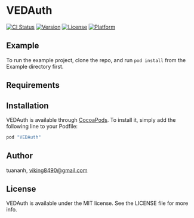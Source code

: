 # VEDAuth

[![CI Status](http://img.shields.io/travis/tuananh/VEDAuth.svg?style=flat)](https://travis-ci.org/tuananh/VEDAuth)
[![Version](https://img.shields.io/cocoapods/v/VEDAuth.svg?style=flat)](http://cocoapods.org/pods/VEDAuth)
[![License](https://img.shields.io/cocoapods/l/VEDAuth.svg?style=flat)](http://cocoapods.org/pods/VEDAuth)
[![Platform](https://img.shields.io/cocoapods/p/VEDAuth.svg?style=flat)](http://cocoapods.org/pods/VEDAuth)

## Example

To run the example project, clone the repo, and run `pod install` from the Example directory first.

## Requirements

## Installation

VEDAuth is available through [CocoaPods](http://cocoapods.org). To install
it, simply add the following line to your Podfile:

```ruby
pod "VEDAuth"
```

## Author

tuananh, viking8490@gmail.com

## License

VEDAuth is available under the MIT license. See the LICENSE file for more info.
